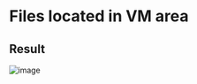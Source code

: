 # Files located in VM area

## Result
![image](https://user-images.githubusercontent.com/62865808/102745176-c68daf00-439e-11eb-9757-534b4b5d1073.png)
